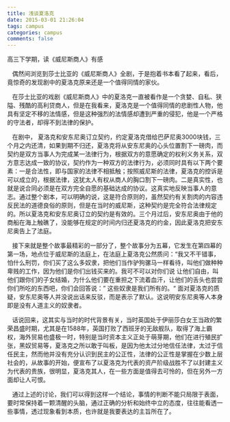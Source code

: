 ```yaml
---
title: 浅谈夏洛克
date: 2015-03-01 21:26:04
tags: campus
categories: campus
comments: false
---
```


高三下学期，读《威尼斯商人》有感

<!--more-->

&nbsp;&nbsp;&nbsp;偶然间浏览到莎士比亚的《威尼斯商人》全剧，于是抱着书本看了起来，看后，竟惊奇的发现剧中的夏洛克原来还是一个值得同情的家伙。

&nbsp;&nbsp;&nbsp;在莎士比亚的戏剧《威尼斯商人》中的夏洛克一直被看作是一个贪婪、自私、狭隘、残酷的高利贷商人，但是在我看来，夏洛克是一个值得同情的悲剧性人物，他具有坚定不移的法情感，但是这种强烈的法情感却遭到严重的侵犯，他是一个严格的守法者，却得不到法律的保护。

&nbsp;&nbsp;&nbsp;在剧中， 夏洛克和安东尼奥订立契约，约定夏洛克借给巴萨尼奥3000块钱，三个月之内还清，如果到期不归还，夏洛克将从安东尼奥的心头位置割下一磅肉，而契约是双方当事人为完成某一法律行为，根据双方的意愿确定的权利义务关系，双方意志达成一致的协议，契约作为一种双方的法律行为，必须同时具有以下两个要素：一是合法性，即与国家的法律不相抵触；按照威尼斯的法律，夏洛克的控诉是可以成立的，根据法律，这犹太人有权从商人的胸口割下一磅肉。二是真实性，也就是说合同必须是在双方完全自愿的基础达成的协议。这真实地反映当事人的意志。通过整个剧本，可以明确的说，这是符合原则的，虽然契约有关割肉的内容违反民法的道德良俗的原则，但是在当时的威尼斯，这种契约是完全符合法律规定的。所以夏洛克和安东尼奥订立的契约是有效的。三个月过后，安东尼奥由于他的商船在海上触礁了，没能够在规定的时间内归还夏洛克的约金，因此夏洛克把安东尼奥告上了法庭。

&nbsp;&nbsp;&nbsp;接下来就是整个故事最精彩的一部分了，整个故事分为五幕，它发生在第四幕的第一场，地点位于威尼斯的法庭上，在法庭上夏洛克公然质问：“我又不干错事，怕什么刑罚，你们买了这么多奴隶，把他们当作驴狗骡马一样看待，叫他们做种种卑贱的工作，因为他们是你们出钱买来的。我可不可以对你们说 让他们自由，叫他们跟你们的子女结婚，为什么他们要在重担之下流着血汗，让他们的舌头也尝尝你们所吃的东西吧，你们会回答说：” 这些奴隶是我们所有的。“ 面对夏洛克的质疑，安东尼奥等人并没说出话来反驳，而是表示了默认。这说明安东尼奥等人本身即是没有人道主义的奴隶者。

&nbsp;&nbsp;&nbsp;话说回来，这其实与当时的时代背景有关，当时英国处于伊丽莎白女王当政的繁荣昌盛时期，尤其是在1588年，英国打败了西班牙的无敌舰队，取得了海上霸权，海外贸易也盛极一时，特别是当时资本主义正处于萌芽期，他们在进行殖民扩张，黑奴贸易等，夏洛克之所以敢于叫板，是因为他太过分地信任法律，太过于信任民主，然而他并没有充分认识到民主的公正性，法律的公正性是掌握在少数上层社会的，从故事的开始，便宣布了以夏洛克为代表的资产阶级战胜不了以封建主义为代表的贵族，很明显，夏洛克其人，在一些方面是值得去可怜的，但在另外一方面却让人可恨。

&nbsp;&nbsp;&nbsp;通过上述的讨论，我们可以得到这样一个结论，事情的判断不能只局限于表面，要时常保持着一颗清醒的头脑，通过正确的分析和始终中立的态度，往往能看透一些事情，透过现象看到本质，也许就是我要表达的主旨所在了。



